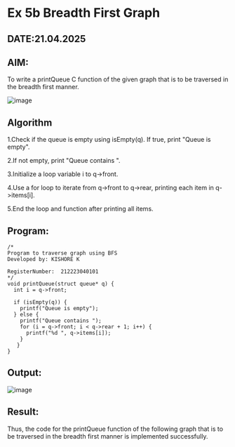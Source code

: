 # Ex 5b Breadth First Graph
## DATE:21.04.2025
## AIM:
To write a printQueue C function of the given graph that is to be traversed in the breadth first manner.

![image](https://github.com/user-attachments/assets/f483f48c-6af0-4027-a993-01c108a50933)


## Algorithm
1.Check if the queue is empty using isEmpty(q). If true, print "Queue is empty".

2.If not empty, print "Queue contains ".

3.Initialize a loop variable i to q->front.

4.Use a for loop to iterate from q->front to q->rear, printing each item in q->items[i].

5.End the loop and function after printing all items.
## Program:
```
/*
Program to traverse graph using BFS
Developed by: KISHORE K

RegisterNumber:  212223040101
*/
void printQueue(struct queue* q) {
  int i = q->front;
 
  if (isEmpty(q)) {
    printf("Queue is empty");
  } else { 
    printf("Queue contains ");
    for (i = q->front; i < q->rear + 1; i++) {
      printf("%d ", q->items[i]);
    }
   }
}
```

## Output:
![image](https://github.com/user-attachments/assets/f4696907-cc6d-4511-b582-caee292ac39e)



## Result:
Thus, the code for the printQueue function of the following graph that is to be traversed in the breadth first manner is implemented successfully.
